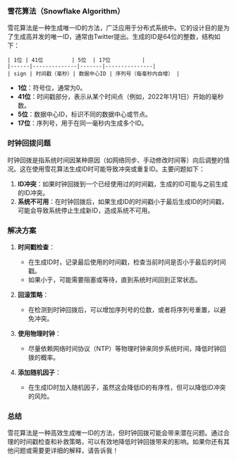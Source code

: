 ### 雪花算法（Snowflake Algorithm）

雪花算法是一种生成唯一ID的方法，广泛应用于分布式系统中。它的设计目的是为了生成高并发的唯一ID，通常由Twitter提出。生成的ID是64位的整数，结构如下：

```
| 1位 | 41位         | 5位  | 17位          |
|------|--------------|-------|---------------|
| sign | 时间戳（毫秒）| 数据中心ID | 序列号（每毫秒内自增） |
```

- **1位**：符号位，通常为0。
- **41位**：时间戳部分，表示从某个时间点（例如，2022年1月1日）开始的毫秒数。
- **5位**：数据中心ID，标识不同的数据中心或节点。
- **17位**：序列号，用于在同一毫秒内生成多个ID。

### 时钟回拨问题

时钟回拨是指系统时间因某种原因（如网络同步、手动修改时间等）向后调整的情况。这在使用雪花算法生成ID时可能导致冲突或重复ID。主要问题如下：

1. **ID冲突**：如果时钟回拨到一个已经使用过的时间戳，生成的ID可能与之前生成的ID冲突。
2. **系统不可用**：在时钟回拨后，如果生成ID的时间戳小于最后生成ID的时间戳，可能会导致系统停止生成新ID，造成系统不可用。

### 解决方案

1. **时间戳检查**：
   - 在生成ID时，记录最后使用的时间戳，检查当前时间是否小于最后的时间戳。
   - 如果小于，可能需要阻塞或等待，直到系统时间回到正常状态。

2. **回滚策略**：
   - 在检测到时钟回拨后，可以增加序列号的位数，或者将序列号重置，以避免冲突。

3. **使用物理时钟**：
   - 尽量依赖网络时间协议（NTP）等物理时钟来同步系统时间，降低时钟回拨的概率。

4. **添加随机因子**：
   - 在生成ID时加入随机因子，虽然这会降低ID的有序性，但可以降低ID冲突的风险。

### 总结

雪花算法是一种高效生成唯一ID的方法，但时钟回拨可能会带来潜在问题。通过合理的时间戳检查和补救策略，可以有效地降低时钟回拨带来的影响。如果你还有其他问题或需要更详细的解释，请告诉我！